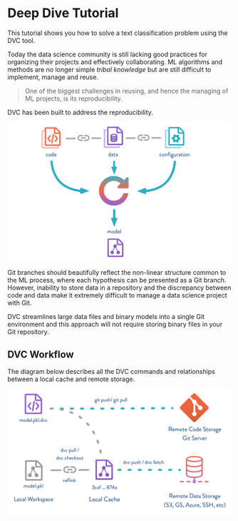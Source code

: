 # Deep Dive Tutorial

This tutorial shows you how to solve a text classification problem using the DVC
tool.

Today the data science community is still lacking good practices for organizing
their projects and effectively collaborating. ML algorithms and methods are no
longer simple _tribal knowledge_ but are still difficult to implement, manage
and reuse.

> One of the biggest challenges in reusing, and hence the managing of ML
> projects, is its reproducibility.

DVC has been built to address the reproducibility.

![](/static/img/reproducibility.png)

Git branches should beautifully reflect the non-linear structure common to the
ML process, where each hypothesis can be presented as a Git branch. However,
inability to store data in a repository and the discrepancy between code and
data make it extremely difficult to manage a data science project with Git.

DVC streamlines large data files and binary models into a single Git environment
and this approach will not require storing binary files in your Git repository.

## DVC Workflow

The diagram below describes all the DVC commands and relationships between a
local cache and remote storage.

![](/static/img/flow-large.png)
